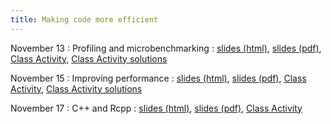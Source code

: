 ```yaml
---
title: Making code more efficient
---
```


November 13
: Profiling and microbenchmarking
  : [slides (html)](https://sta279-f23.github.io/slides/lecture_24.html), [slides (pdf)](https://sta279-f23.github.io/slides/lecture_24.pdf), [Class Activity](https://sta279-f23.github.io/class_activities/ca_lecture_24.html), [Class Activity solutions](https://sta279-f23.github.io/class_activities/ca_lecture_24_solutions.html)
  
November 15
: Improving performance
  : [slides (html)](https://sta279-f23.github.io/slides/lecture_25.html), [slides (pdf)](https://sta279-f23.github.io/slides/lecture_25.pdf), [Class Activity](https://sta279-f23.github.io/class_activities/ca_lecture_25.html), [Class Activity solutions](https://sta279-f23.github.io/class_activities/ca_lecture_25_solutions.html)
  
November 17
: C++ and Rcpp
  : [slides (html)](https://sta279-f23.github.io/slides/lecture_26.html), [slides (pdf)](https://sta279-f23.github.io/slides/lecture_26.pdf), [Class Activity](https://sta279-f23.github.io/class_activities/ca_lecture_26.html)